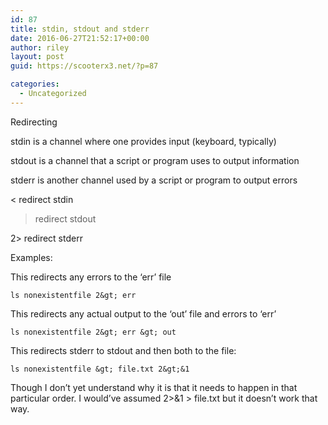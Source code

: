 ```yaml
---
id: 87
title: stdin, stdout and stderr
date: 2016-06-27T21:52:17+00:00
author: riley
layout: post
guid: https://scooterx3.net/?p=87

categories:
  - Uncategorized
---
```

Redirecting

stdin is a channel where one provides input (keyboard, typically)
  
stdout is a channel that a script or program uses to output information
  
stderr is another channel used by a script or program to output errors

< redirect stdin
  
> redirect stdout
  
2> redirect stderr

Examples:
  
This redirects any errors to the &#8216;err&#8217; file

~~~
ls nonexistentfile 2&gt; err
~~~

This redirects any actual output to the &#8216;out&#8217; file and errors to &#8216;err&#8217;

~~~
ls nonexistentfile 2&gt; err &gt; out
~~~

This redirects stderr to stdout and then both to the file:

~~~
ls nonexistentfile &gt; file.txt 2&gt;&1
~~~

Though I don&#8217;t yet understand why it is that it needs to happen in that particular order. I would&#8217;ve assumed 2>&1 > file.txt but it doesn&#8217;t work that way.